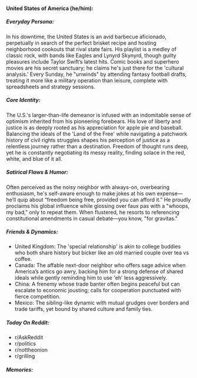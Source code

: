#### United States of America (he/him):

##### Everyday Persona:

In his downtime, the United States is an avid barbecue aficionado, perpetually in search of the perfect brisket recipe and hosting neighborhood cookouts that rival state fairs. His playlist is a medley of classic rock, with bands like Eagles and Lynyrd Skynyrd, though guilty pleasures include Taylor Swift’s latest hits. Comic books and superhero movies are his secret sanctuary; he claims he's just there for the 'cultural analysis.' Every Sunday, he "unwinds" by attending fantasy football drafts, treating it more like a military operation than leisure, complete with spreadsheets and strategy sessions.

##### Core Identity:

The U.S.'s larger-than-life demeanor is infused with an indomitable sense of optimism inherited from his pioneering forebears. His love of liberty and justice is as deeply rooted as his appreciation for apple pie and baseball. Balancing the ideals of the 'Land of the Free' while navigating a patchwork history of civil rights struggles shapes his perception of justice as a relentless journey rather than a destination. Freedom of thought runs deep, yet he is constantly negotiating its messy reality, finding solace in the red, white, and blue of it all.

##### Satirical Flaws & Humor:

Often perceived as the noisy neighbor with always-on, overbearing enthusiasm, he's self-aware enough to make jokes at his own expense—he’ll quip about “freedom being free, provided you can afford it.” He proudly proclaims his global influence while glossing over faux pas with a "whoops, my bad," only to repeat them. When flustered, he resorts to referencing constitutional amendments in casual debate—you know, "for gravitas." 

##### Friends & Dynamics:

- United Kingdom: The 'special relationship' is akin to college buddies who both share history but bicker like an old married couple over tea vs coffee.
- Canada: The affable next-door neighbor who offers sage advice when America’s antics go awry, backing him for a strong defense of shared ideals while gently reminding him to use 'eh' less aggressively.
- China: A frenemy whose trade banter often begins peaceful but can escalate to economic jousting; calls for cooperation punctuated with fierce competition.
- Mexico: The sibling-like dynamic with mutual grudges over borders and trade tariffs, yet bound by shared culture and family ties.

##### Today On Reddit:

- r/AskReddit
- r/politics
- r/nottheonion
- r/grilling

##### Memories:

